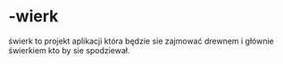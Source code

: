 # -wierk
świerk to projekt aplikacji która będzie sie zajmować drewnem i głównie świerkiem kto by sie spodziewał.
